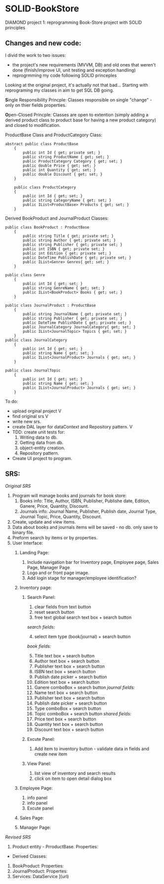 # SOLID-BookStore
DIAMOND project 1: reprogramming Book-Store project with SOLID principles

## Changes and new code:

I divid the work to two issues:
  - the project's new requirements (MVVM, DB) and old ones that weren't done (finish/improve UI, unit testing and exception handling)   
  - reprogrmming my code following SOLID princeples

Looking at the original project, it's actually not that bad... Starting with reprograming my classes in aim to get SQL DB going. 

**S**ingle Responsibility Princple: Classes responsible on single "change" - only on thier fields properties.

**O**pen-Closed Princple: Classes are open to extention (simply adding a derived product class to product base for having a new product category) and closed to modification.

ProductBase Class and ProductCategory Class:

```
abstract public class ProductBase
    {
        public int Id { get; private set; }
        public string ProductName { get; set; }
        public ProductCategory Category { get; set; }
        public double Price { get; set; }
        public int Quantity { get; set; }
        public double Discount { get; set; }
    }

    public class ProductCategory
    {
        public int Id { get; set; }
        public string CategoryName { get; set; }
        public IList<ProductBase> Products { get; set; }
    }
```
Derived BookProduct and JournalProduct Classes:
```
public class BookProduct : ProductBase
    {  
        public string Title { get; private set; }
        public string Author { get; private set; }
        public string Publisher { get; private set; }
        public int ISBN { get; private set; }
        public int Edition { get; private set; }
        public DateTime PublishDate { get; private set; }
        public IList<Genre> Genres{ get; set; }
    }

public class Genre
    {
        public int Id { get; set; }
        public string GenreName { get; set; }
        public IList<BookProduct> Books { get; set; } 
    }

public class JournalProduct : ProductBase
    {
        public string JournalName { get; private set; }
        public string Publisher { get; private set; }
        public DateTime PublishDate { get; private set; }
        public JournalCategory JournalCategory{ get; set; }
        public IList<JournalTopic> Topics { get; set; }
    }
public class JournalCategory
    {
        public int Id { get; set; }
        public string Name { get; set; }
        public IList<JournalProduct> Journals { get; set; }
    }
    
public class JournalTopic
    {
        public int Id { get; set; }
        public string Name { get; set; }
        public IList<JournalProduct> Journals { get; set; }
    }
```

To do: 
- upload orginal project V
- find original srs  V
- write new srs.
- create DAL layer for dataContext and Repository pattern. V
- TDD: create unit tests for:
    1. Writing data to db.
    2. Getting data from db.
    3. object-entity creation.
    4. Repository pattern.
- Create UI project to program.

## SRS:
*Original SRS*

1. Program will manage books and journals for book store:
    1. Books info: Title, Author, ISBN, Publisher, Publishe date, Edition, Ganere, Price, Quantity, Discount.
    2. Journals info: Journal Name, Publisher, Publish date, Journal Type, Journal Topic, Price, Quantity, Discount.
2. Create, update and view items.
3. Data about books and journals items will be saved - no db. only save to binary file.
4. Preform search by items or by properties.
5. User Interface:
    1. Landing Page:
        1. Include navigation bar for Inventory page, Employee page, Sales Page, Manager Page
        2. Logo and or front page image.
        3. Add login stage for manager/employee identification?

    2. Inventory page:
        1. Search Panel:
            1. clear fields from text button
            2. reset search button
            3. free text global search text box + search button

            *search fields:*

            4. select item type (book/journal) + search button
            
            *book fields:*
            
            5. Title text box + search button
            6. Author text box + search button
            7. Publisher text box + search button
            8. ISBN text box + search button
            9. Publish date picker + search button
            10. Edition text box + search button
            11. Ganere comboBox + search button
            *journal fields:*
            12. Name text box + search button
            13. Publisher text box + search button
            14. Publish date picker + search button
            15. Type comboBox + search button
            16. Topic comboBox + search button
            *shared fields:*
            17. Price text box + search button
            18. Quantity text box + search button
            19. Discount text box + search button
        2. Excute Panel:
            1. Add item to inventory button - validate data in fields and create new item
        3. View Panel:
            1. list view of inventory and search results
            2. click on item to open detail dialog box

    3. Employee Page:
        1. info panel
        2. info panel
        3. Excute panel

    4. Sales Page:

    5. Manager Page:

*Revised SRS*
1. Product entity - PrroductBase. Properties:
  - Derived Classes:
  1. BookProduct: Properties:
  2. JournalProduct: Propertes: 
2. Services: DataService
](url)
